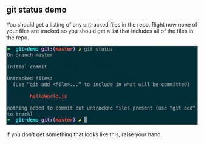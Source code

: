 ##  git status demo

You should get a listing of any untracked files in the repo. Right now none of your files are tracked so you should get a list that includes all of the files in the repo.

![alt text](images/gitstatus.png)

If you don't get something that looks like this, raise your hand.